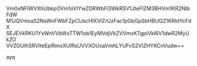 Vm0xNFlWVXhUbkpOVm1oVlYwZDRWbFl3WkRSV1JteFlZM3BHVm1KR2NIbFdW
M1JQVmxaS2NsWnFWbFZpClJscHlXVlZrUzFac1pGbGpSbHBUQ21KRldYcFdX
SEJEVkRKU1YxWnVVbWxTTW1ob1EyMVdjVkZVVmxKTgpiVkl6V1dwR2MyUkZO
VVZOUlhSRVlteEplRmxXUlRsUVVXOUxaVmhLYUFvS2VIZHYKCnVudw==

ayq
